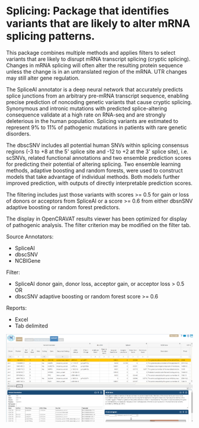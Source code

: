# Splicing: Package that identifies variants that are likely to alter mRNA splicing patterns.

This package combines multiple methods and applies filters to select variants that are likely to disrupt mRNA transcript splicing (cryptic splicing).
Changes in mRNA splicing will often alter the resulting protein sequence unless the change is in an untranslated region of the mRNA.  UTR changes may 
still alter gene regulation.  

The SpliceAI annotator is a deep neural network that accurately predicts splice junctions from an arbitrary pre-mRNA transcript sequence, enabling precise 
prediction of noncoding genetic variants that cause cryptic splicing. Synonymous and intronic mutations with predicted splice-altering consequence validate 
at a high rate on RNA-seq and are strongly deleterious in the human population. Splicing variants are estimated to represent 9% to 11% of pathogenic mutations
 in patients with rare genetic disorders.

The dbscSNV includes all potential human SNVs within splicing consensus regions (-3 to +8 at the 5' splice site and -12 to +2 at the 3' splice site), i.e. scSNVs,
 related functional annotations and two ensemble prediction scores for predicting their potential of altering splicing. Two ensemble learning methods, 
adaptive boosting and random forests, were used to construct models that take advantage of individual methods. Both models further improved prediction,
 with outputs of directly interpretable prediction scores.

The filtering includes just those variants with scores >= 0.5 for gain or loss of donors or acceptors from SpliceAI or a score >= 0.6 from either dbsnSNV adaptive 
boosting or random forest predictors.

The display in OpenCRAVAT results viewer has been optimized for display of pathogenic analysis.  The filter criterion may be modified on the filter tab.

Source Annotators:
- SpliceAI
- dbscSNV
- NCBIGene

 
Filter:  
- SpliceAI donor gain, donor loss, acceptor gain, or acceptor loss > 0.5 
OR
- dbscSNV adaptive boosting or random forest score >= 0.6


Reports:
- Excel
- Tab delimited


![Screenshot](splicing_screenshot.png)
<br />